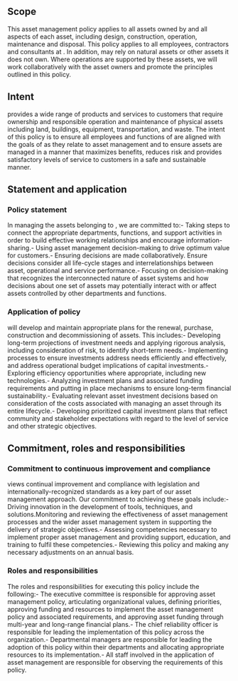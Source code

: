 Scope
-----

This asset management policy applies to all assets owned by <Your Company> and all aspects of each asset, including design, construction, operation, maintenance and disposal. This policy applies to all employees, contractors and consultants at <Your Company>. In addition, <Your Company> may rely on natural assets or other assets it does not own. Where operations are supported by these assets, we will work collaboratively with the asset owners and promote the principles outlined in this policy.

Intent
------

<Your Company> provides a wide range of products and services to customers that require ownership and responsible operation and maintenance of physical assets including land, buildings, equipment, transportation, and waste. The intent of this policy is to ensure all employees and functions of <Your Company> are aligned with the goals of <Your Company> as they relate to asset management and to ensure assets are managed in a manner that maximizes benefits, reduces risk and provides satisfactory levels of service to customers in a safe and sustainable manner.

Statement and application
-------------------------

### Policy statement

In managing the assets belonging to <Your Company>, we are committed to:- Taking steps to connect the appropriate departments, functions, and support activities in order to build effective working relationships and encourage information-sharing.- Using asset management decision-making to drive optimum value for customers.- Ensuring decisions are made collaboratively. Ensure decisions consider all life-cycle stages and interrelationships between asset, operational and service performance.- Focusing on decision-making that recognizes the interconnected nature of asset systems and how decisions about one set of assets may potentially interact with or affect assets controlled by other departments and functions.

### Application of policy

<Your Company> will develop and maintain appropriate plans for the renewal, purchase, construction and decommissioning of assets. This includes:- Developing long-term projections of investment needs and applying rigorous analysis, including consideration of risk, to identify short-term needs.- Implementing processes to ensure investments address needs efficiently and effectively, and address operational budget implications of capital investments.- Exploring efficiency opportunities where appropriate, including new technologies.- Analyzing investment plans and associated funding requirements and putting in place mechanisms to ensure long-term financial sustainability.- Evaluating relevant asset investment decisions based on consideration of the costs associated with managing an asset through its entire lifecycle.- Developing prioritized capital investment plans that reflect community and stakeholder expectations with regard to the level of service and other strategic objectives.

Commitment, roles and responsibilities
--------------------------------------

### Commitment to continuous improvement and compliance

<Your Company> views continual improvement and compliance with legislation and internationally-recognized standards as a key part of our asset management approach. Our commitment to achieving these goals include:- Driving innovation in the development of tools, techniques, and solutions.Monitoring and reviewing the effectiveness of asset management processes and the wider asset management system in supporting the delivery of strategic objectives.- Assessing competencies necessary to implement proper asset management and providing support, education, and training to fulfil these competencies.- Reviewing this policy and making any necessary adjustments on an annual basis.

### Roles and responsibilities

The roles and responsibilities for executing this policy include the following:- The executive committee is responsible for approving asset management policy, articulating organizational values, defining priorities, approving funding and resources to implement the asset management policy and associated requirements, and approving asset funding through multi-year and long-range financial plans.- The chief reliability officer is responsible for leading the implementation of this policy across the organization.- Departmental managers are responsible for leading the adoption of this policy within their departments and allocating appropriate resources to its implementation.- All staff involved in the application of asset management are responsible for observing the requirements of this policy.